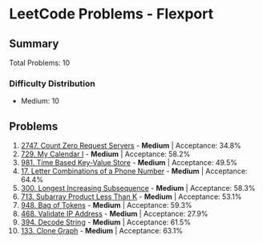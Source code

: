 # LeetCode Problems - Flexport

## Summary
Total Problems: 10

### Difficulty Distribution

- Medium: 10

## Problems

1. [2747. Count Zero Request Servers](https://leetcode.com/problems/count-zero-request-servers/) - **Medium** | Acceptance: 34.8%
2. [729. My Calendar I](https://leetcode.com/problems/my-calendar-i/) - **Medium** | Acceptance: 58.2%
3. [981. Time Based Key-Value Store](https://leetcode.com/problems/time-based-key-value-store/) - **Medium** | Acceptance: 49.5%
4. [17. Letter Combinations of a Phone Number](https://leetcode.com/problems/letter-combinations-of-a-phone-number/) - **Medium** | Acceptance: 64.4%
5. [300. Longest Increasing Subsequence](https://leetcode.com/problems/longest-increasing-subsequence/) - **Medium** | Acceptance: 58.3%
6. [713. Subarray Product Less Than K](https://leetcode.com/problems/subarray-product-less-than-k/) - **Medium** | Acceptance: 53.1%
7. [948. Bag of Tokens](https://leetcode.com/problems/bag-of-tokens/) - **Medium** | Acceptance: 59.3%
8. [468. Validate IP Address](https://leetcode.com/problems/validate-ip-address/) - **Medium** | Acceptance: 27.9%
9. [394. Decode String](https://leetcode.com/problems/decode-string/) - **Medium** | Acceptance: 61.5%
10. [133. Clone Graph](https://leetcode.com/problems/clone-graph/) - **Medium** | Acceptance: 63.1%